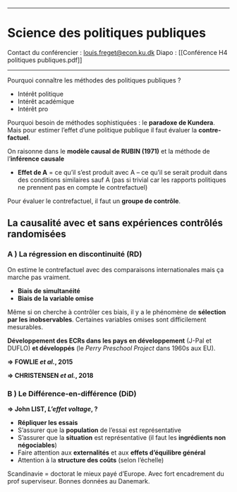 ***
# Science des politiques publiques
Contact du conférencier : louis.freget@econ.ku.dk 
Diapo : [[Conférence H4 politiques publiques.pdf]] 
***
Pourquoi connaître les méthodes des politiques publiques ? 
- Intérêt politique 
- Intérêt académique
- Intérêt pro

Pourquoi besoin de méthodes sophistiquées : le **paradoxe de Kundera**. Mais pour estimer l’effet d’une politique publique il faut évaluer la **contre-factuel**. 

On raisonne dans le **modèle causal de RUBIN (1971)** et la méthode de l’**inférence causale**
- **Effet de A** = ce qu’il s’est produit avec A – ce qu’il se serait produit dans des conditions similaires sauf A (pas si trivial car les rapports politiques ne prennent pas en compte le contrefactuel)

Pour évaluer le contrefactuel, il faut un **groupe de contrôle**. 

## La causalité avec et sans expériences contrôlés randomisées 

### A ) La régression en discontinuité (RD)

On estime le contrefactuel avec des comparaisons internationales mais ça marche pas vraiment. 
- **Biais de simultanéité** 
- **Biais de la variable omise** 

Même si on cherche à contrôler ces biais, il y a le phénomène de **sélection par les inobservables**. Certaines variables omises sont difficilement mesurables. 

**Développement des ECRs dans les pays en développement** (J-Pal et DUFLO) **et développés** (le *Perry Preschool Project* dans 1960s aux EU). 

**⇒ FOWLIE *et al.*, 2015**

**⇒ CHRISTENSEN *et al.*, 2018**

### B ) Le Différence-en-différence (DiD)

**⇒ John LIST, *L’effet voltage*, ?**
- **Répliquer les essais** 
- S’assurer que la **population** de l’essai est représentative
- S’assurer que la **situation** est représentative (il faut les **ingrédients non négociables**)
- Faire attention aux **externalités** et aux **effets d’équilibre général** 
- Attention à la **structure des coûts** (selon l’échelle)

Scandinavie = doctorat le mieux payé d’Europe. Avec fort encadrement du prof superviseur. Bonnes données au Danemark. 



